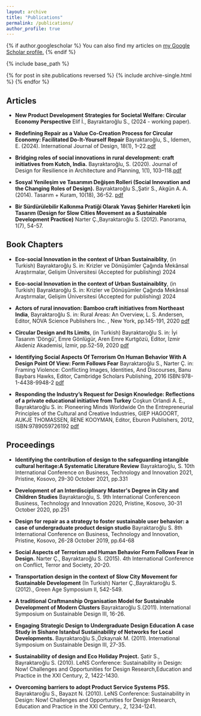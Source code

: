 ```yaml
---
layout: archive
title: "Publications"
permalink: /publications/
author_profile: true
---
```


{% if author.googlescholar %}
  You can also find my articles on <u><a href="{{author.googlescholar}}">my Google Scholar profile</a>.</u>
{% endif %}

{% include base_path %}

{% for post in site.publications reversed %}
  {% include archive-single.html %}
{% endfor %}

<sup></sup>


## Articles

-	**New Product Development Strategies for Societal Welfare: Circular Economy Perspective** Elif İ., Bayraktaroğlu S., (2024 - working paper).

-	**Redefining Repair as a Value Co-Creation Process for Circular Economy: Facilitated Do-It-Yourself Repair** Bayraktaroğlu, S., Idemen, E. (2024). International Journal of Design, 18(1), 1–22.[pdf](/files/pdf/A1/IJDES.pdf)

-	**Bridging roles of social innovations in rural development: craft initiatives from Kutch, India.** Bayraktaroğlu, S. (2020). Journal of Design for Resilience in Architecture and Planning, 1(1), 103–118.[pdf](/files/pdf/A1/A1.1_DRARCH.pdf)

-	**Sosyal Yenileşim ve Tasarımın Değişen Rolleri (Social Innovation and the Changing Roles of Design).** Bayraktaroğlu S.,Şatir S., Akgün A. A. (2014). Tasarım + Kuram, 10(18), 36-52. [pdf](/files/pdf/B3a/B3a.3_tasarim_kuram1.pdf)

-	**Bir Sürdürülebilir Kalkınma Pratiği Olarak Yavaş Şehirler Hareketi İçin Tasarım (Design for Slow Cities Movement as a Sustainable Development Practice)** Narter Ç.,Bayraktaroğlu S. (2012). Panorama, 1(7), 54-57. 

## Book Chapters

-	**Eco-social Innovation in the context of Urban Sustainaiblity**, (in Turkish) Bayraktaroğlu S. in: Krizler ve Dönüşümler Çağında Mekânsal Araştırmalar, Gelişim Üniversitesi (Accepted for publishing) 2024

-	**Eco-social Innovation in the context of Urban Sustainaiblity**, (in Turkish) Bayraktaroğlu S. in: Krizler ve Dönüşümler Çağında Mekânsal Araştırmalar, Gelişim Üniversitesi (Accepted for publishing) 2024

-	**Actors of rural innovation: Bamboo craft initiatives from Northeast India**, Bayraktaroğlu S. in: Rural Areas: An Overview, L. S. Andersen, Editor, NOVA Science Publishers Inc. , New York, pp.145-191, 2020 [pdf](/files/pdf/A2/A.2.1.1_Actors.pdf)

-	**Circular Design and Its Limits**, (in Turkish) Bayraktaroğlu S. in: İyi Tasarım 'Döngü', Emre Gönlügür, Aren Emre Kurtgözü, Editor, İzmir Akdeniz Akademisi, İzmir, pp.52-59, 2020 [pdf](/files/pdf/A2/A.2.4_DonguselTasarim.pdf)

-	**Identifying Social Aspects Of Terrorism On Human Behavior With A Design Point Of View: Form Follows Fear** Bayraktaroğlu S., Narter Ç. in: Framing Violence: Conflicting Images, Identities, And Discourses, Banu Baybars Hawks, Editor, Cambridge Scholars Publishing, 2016 ISBN:978-1-4438-9948-2 [pdf](/files/pdf/A2/A.2.2_FraminViolence.pdf)

-	**Responding the Industry’s Request for Design Knowledge: Reflections of a private educational initiative from Turkey** Coşkun Orlandi A. E., Bayraktaroğlu S. in: Pioneering Minds Worldwide On the Entrepreneurial Principles of the Cultural and Creative Industries, GIEP HAGOORT, AUKJE THOMASSEN, RENE KOOYMAN, Editor, Eburon Publishers, 2012, ISBN:9789059726192 [pdf](/files/pdf/A2/A.2.3_PioneeringMinds.pdf)

## Proceedings

-	**Identifying the contribution of design to the safeguarding intangible cultural heritage:A Systematic Literature Review** Bayraktaroğlu, S. 10th International Conference on Business, Technology and Innovation 2021, Pristine, Kosovo, 29-30 October 2021, pp.331 

-	**Development of an Interdisciplinary Master's Degree in City  and Children Studies** Bayraktaroğlu, S. 9th International Conferenceon Business, Technology and Innovation 2020, Pristine, Kosovo, 30-31 October 2020, pp.251 

-	**Design for repair as a strategy to foster sustainable user behavior: a case of undergraduate product design studio** Bayraktaroğlu S. 8th International Conference on Business, Technology and Innovation, Pristine, Kosovo, 26-28 October 2019, pp.64-68

-	**Social Aspects of Terrorism and Human Behavior Form Follows Fear in Design.** Narter Ç., Bayraktaroğlu S. (2015). 4th International Conference on Conflict, Terror and Society, 20-20.

-	**Transportation design in the context of Slow City Movement for Sustainable Development** (In Turkish) Narter Ç.,Bayraktaroğlu S. (2012)., Green Age Symposium II, 542-549. 

-	**A traditional Craftmanship Organisation Model for Sustainable Development of Modern Clusters** Bayraktaroğlu S.(2011). International Symposium on Sustainable Design III, 16-26. 

-	**Engaging Strategic Design to Undergraduate Design Education A case Study in Sishane Istanbul Sustainability of Networks for Local Developments.** Bayraktaroğlu S.,Özkaynak M. (2011). International Symposium on Sustainable Design III, 27-35.

-	**Sustainability of design and Eco Holiday Project.** Şatir S., Bayraktaroğlu S. (2010). LeNS Conference: Sustainability in Design: Now! Challenges and Opportunities for Design Research,Education and Practice in the XXI Century, 2, 1422-1430.

-	**Overcoming barriers to adopt Product Service Systems PSS.** Bayraktaroğlu S., Bayazıt N. (2010). LeNS Conference: Sustainability in Design: Now! Challenges and Opportunities for Design Research, Education and Practice in the XXI Century., 2, 1234-1241. 

